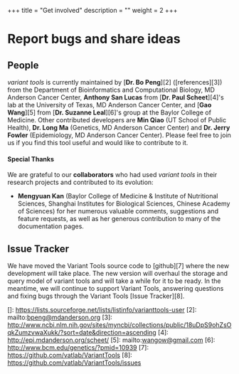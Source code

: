 
+++
title = "Get involved"
description = ""
weight = 2
+++


# Report bugs and share ideas



## People

*variant tools* is currently maintained by [**Dr. Bo Peng**][2] ([references][3]) from the Department of Bioinformatics and Computational Biology, MD Anderson Cancer Center, **Anthony San Lucas** from [**Dr. Paul Scheet**][4]'s lab at the University of Texas, MD Anderson Cancer Center, and [**Gao Wang**][5] from [**Dr. Suzanne Leal**][6]'s group at the Baylor College of Medicine. Other contributed developers are **Min Qiao** (UT School of Public Health), **Dr. Long Ma** (Genetics, MD Anderson Cancer Center) and **Dr. Jerry Fowler** (Epidemiology, MD Anderson Cancer Center). Please feel free to join us if you find this tool useful and would like to contribute to it. 

#### Special Thanks

We are grateful to our **collaborators** who had used *variant tools* in their research projects and contributed to its evolution: 



*   **Mengyuan Kan** (Baylor College of Medicine & Institute of Nutritional Sciences, Shanghai Institutes for Biological Sciences, Chinese Academy of Sciences) for her numerous valuable comments, suggestions and feature requests, as well as her generous contribution to many of the documentation pages. 



## Issue Tracker

We have moved the Variant Tools source code to [github][7] where the new development will take place. The new version will overhaul the storage and query model of variant tools and will take a while for it to be ready. In the meantime, we will continue to support Variant Tools, answering questions and fixing bugs through the Variant Tools [Issue Tracker][8].

 []: https://lists.sourceforge.net/lists/listinfo/varianttools-user
 [2]: mailto:bpeng@mdanderson.org
 [3]: http://www.ncbi.nlm.nih.gov/sites/myncbi/collections/public/18uDpS9ohZsOqkZumzvwaXukk/?sort=date&direction=ascending
 [4]: http://epi.mdanderson.org/scheet/
 [5]: mailto:wangow@gmail.com
 [6]: http://www.bcm.edu/genetics/?pmid=10939
 [7]: https://github.com/vatlab/VariantTools
 [8]: https://github.com/vatlab/VariantTools/issues
